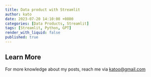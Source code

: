 ```yaml
---
title: Data product with Streamlit
author: kato
date: 2023-07-20 14:10:00 +0800
categories: [Data Products, Streamlit]
tags: [Streamlit, Python, GPT]
render_with_liquid: false
published: true
---
```



## Learn More

For more knowledge about my posts, reach me via [katoo@gmail.com](mailto:katoo@gmail.com)
